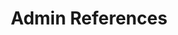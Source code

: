 ---
title: Admin References
excerpt: >-
  This section contains documentation of important backend system behaviour that
  will be useful for system integrators and implementation partners
deprecated: false
hidden: true
metadata:
  title: ''
  description: ''
  robots: index
next:
  description: ''
---
